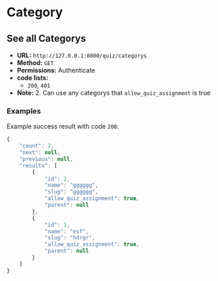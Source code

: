# Category

## See all Categorys

-   **URL:** `http://127.0.0.1:8000/quiz/categorys`
-   **Method:** `GET`
-   **Permissions:** Authenticate
- **code lists:**
    - `200`, `401`
- **Note:**
    2. Can use any categorys that `allow_quiz_assignment` is true


### Examples

Example success result with code `200`:

```js
{
    "count": 2,
    "next": null,
    "previous": null,
    "results": [
        {
            "id": 2,
            "name": "gggggg",
            "slug": "gggggg",
            "allow_quiz_assignment": true,
            "parent": null
        },
        {
            "id": 1,
            "name": "esf",
            "slug": "hdrgr",
            "allow_quiz_assignment": true,
            "parent": null
        }
    ]
}
```

